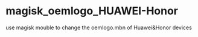 # magisk_oemlogo_HUAWEI-Honor
use magisk mouble to change the oemlogo.mbn of Huawei&amp;Honor devices
